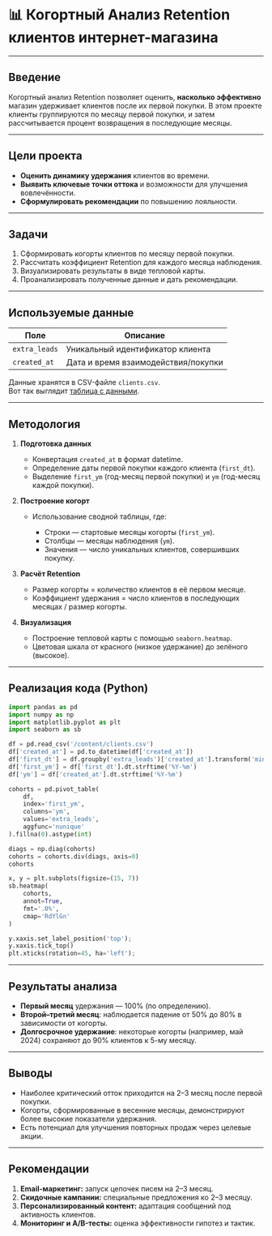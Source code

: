 # 📊 Когортный Анализ Retention клиентов интернет-магазина

---

## Введение

Когортный анализ Retention позволяет оценить, **насколько эффективно** магазин удерживает клиентов после их первой покупки. В этом проекте клиенты группируются по месяцу первой покупки, и затем рассчитывается процент возвращения в последующие месяцы.

---

## Цели проекта

* **Оценить динамику удержания** клиентов во времени.
* **Выявить ключевые точки оттока** и возможности для улучшения вовлечённости.
* **Сформулировать рекомендации** по повышению лояльности.

---

## Задачи

1. Сформировать когорты клиентов по месяцу первой покупки.
2. Рассчитать коэффициент Retention для каждого месяца наблюдения.
3. Визуализировать результаты в виде тепловой карты.
4. Проанализировать полученные данные и дать рекомендации.

---

## Используемые данные

| Поле          | Описание                            |
| ------------- | ----------------------------------- |
| `extra_leads` | Уникальный идентификатор клиента    |
| `created_at`  | Дата и время взаимодействия/покупки |

Данные хранятся в CSV-файле `clients.csv`.                                                                                                                                                  
Вот так выглядит [таблица с данными](https://github.com/nijat1313/Projects/blob/main/%D0%9A%D0%BE%D0%B3%D0%BE%D1%80%D1%82%D0%BD%D1%8B%D0%B9%20%D0%B0%D0%BD%D0%B0%D0%BB%D0%B8%D0%B7%20Retention/%D0%92%D0%B8%D0%B4%20%D1%82%D0%B0%D0%B1%D0%BB%D0%B8%D1%86%D1%8B%20%D1%81%20%D0%B4%D0%B0%D0%BD%D0%BD%D1%8B%D0%BC%D0%B8.png).

---

## Методология

1. **Подготовка данных**

   * Конвертация `created_at` в формат datetime.
   * Определение даты первой покупки каждого клиента (`first_dt`).
   * Выделение `first_ym` (год-месяц первой покупки) и `ym` (год-месяц каждой покупки).

2. **Построение когорт**

   * Использование сводной таблицы, где:

     * Строки — стартовые месяцы когорты (`first_ym`).
     * Столбцы — месяцы наблюдения (`ym`).
     * Значения — число уникальных клиентов, совершивших покупку.

3. **Расчёт Retention**

   * Размер когорты = количество клиентов в её первом месяце.
   * Коэффициент удержания = число клиентов в последующих месяцах / размер когорты.

4. **Визуализация**

   * Построение тепловой карты с помощью `seaborn.heatmap`.
   * Цветовая шкала от красного (низкое удержание) до зелёного (высокое).

---

## Реализация кода (Python)

```python
import pandas as pd
import numpy as np
import matplotlib.pyplot as plt
import seaborn as sb

df = pd.read_csv('/content/clients.csv')
df['created_at'] = pd.to_datetime(df['created_at'])
df['first_dt'] = df.groupby('extra_leads')['created_at'].transform('min')
df['first_ym'] = df['first_dt'].dt.strftime('%Y-%m')
df['ym'] = df['created_at'].dt.strftime('%Y-%m')

cohorts = pd.pivot_table(
    df,
    index='first_ym',
    columns='ym',
    values='extra_leads',
    aggfunc='nunique'
).fillna(0).astype(int)

diags = np.diag(cohorts)
cohorts = cohorts.div(diags, axis=0)
cohorts

x, y = plt.subplots(figsize=(15, 7))
sb.heatmap(
    cohorts,
    annot=True,
    fmt='.0%',
    cmap='RdYlGn'
)

y.xaxis.set_label_position('top');
y.xaxis.tick_top()
plt.xticks(rotation=45, ha='left');
```

---

## Результаты анализа

* **Первый месяц** удержания — 100% (по определению).
* **Второй–третий месяц**: наблюдается падение от 50% до 80% в зависимости от когорты.
* **Долгосрочное удержание**: некоторые когорты (например, май 2024) сохраняют до 90% клиентов к 5-му месяцу.

---

## Выводы

* Наиболее критический отток приходится на 2–3 месяц после первой покупки.
* Когорты, сформированные в весенние месяцы, демонстрируют более высокие показатели удержания.
* Есть потенциал для улучшения повторных продаж через целевые акции.

---

## Рекомендации

1. **Email-маркетинг:** запуск цепочек писем на 2–3 месяц.
2. **Скидочные кампании:** специальные предложения ко 2–3 месяцу.
3. **Персонализированный контент:** адаптация сообщений под активность клиентов.
4. **Мониторинг и A/B-тесты:** оценка эффективности гипотез и тактик.
